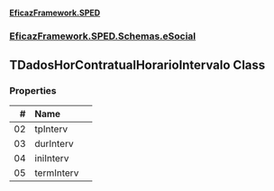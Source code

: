 #### [EficazFramework.SPED](EficazFrameworkSPED.md 'EficazFramework SPED')
### [EficazFramework.SPED.Schemas.eSocial](EficazFramework.SPED.Schemas.eSocial.md 'EficazFramework.SPED.Schemas.eSocial')

## TDadosHorContratualHorarioIntervalo Class
### Properties

| # | Name | |
| ---: | :--- | :--- |
| 02 | tpInterv |  |
| 03 | durInterv |  |
| 04 | iniInterv |  |
| 05 | termInterv |  |
